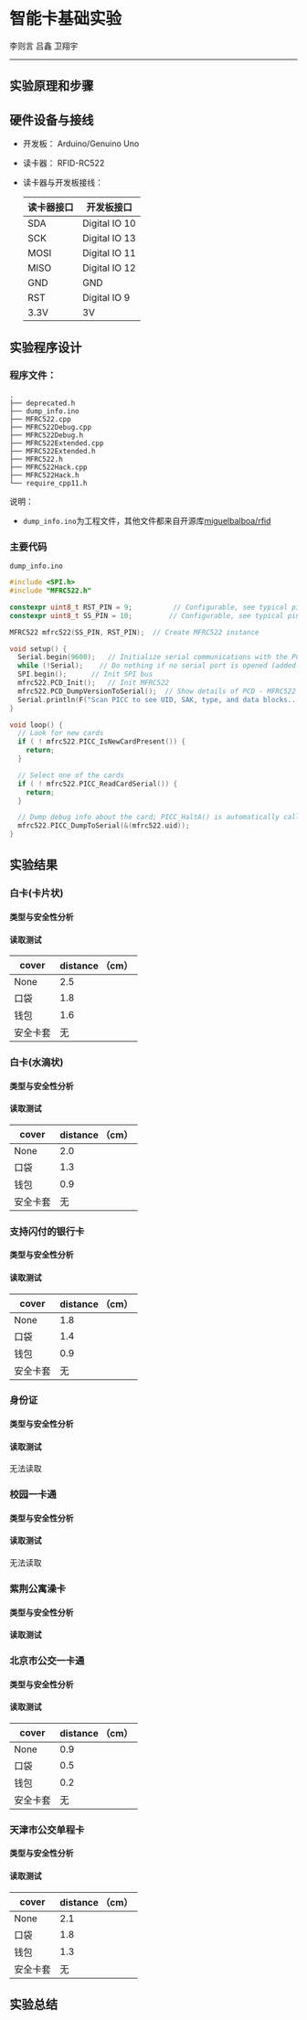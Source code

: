 # 智能卡基础实验

李则言 吕鑫 卫翔宇

---

## 实验原理和步骤

## 硬件设备与接线

- 开发板： Arduino/Genuino Uno

- 读卡器： RFID-RC522

- 读卡器与开发板接线：

  | 读卡器接口 | 开发板接口         |
  | ----- | ------------- |
  | SDA   | Digital IO 10 |
  | SCK   | Digital IO 13 |
  | MOSI  | Digital IO 11 |
  | MISO  | Digital IO 12 |
  | GND   | GND           |
  | RST   | Digital IO 9  |
  | 3.3V  | 3V            |

## 实验程序设计

### 程序文件：

```
.
├── deprecated.h
├── dump_info.ino
├── MFRC522.cpp
├── MFRC522Debug.cpp
├── MFRC522Debug.h
├── MFRC522Extended.cpp
├── MFRC522Extended.h
├── MFRC522.h
├── MFRC522Hack.cpp
├── MFRC522Hack.h
└── require_cpp11.h
```

说明： 

- `dump_info.ino`为工程文件，其他文件都来自开源库[miguelbalboa/rfid](https://github.com/miguelbalboa/rfid/tree/e71a86b7e09daaa759c181a35f74146869376235)

### 主要代码

`dump_info.ino`

``` c++
#include <SPI.h>
#include "MFRC522.h"

constexpr uint8_t RST_PIN = 9;          // Configurable, see typical pin layout above
constexpr uint8_t SS_PIN = 10;         // Configurable, see typical pin layout above

MFRC522 mfrc522(SS_PIN, RST_PIN);  // Create MFRC522 instance

void setup() {
  Serial.begin(9600);   // Initialize serial communications with the PC
  while (!Serial);    // Do nothing if no serial port is opened (added for Arduinos based on ATMEGA32U4)
  SPI.begin();      // Init SPI bus
  mfrc522.PCD_Init();   // Init MFRC522
  mfrc522.PCD_DumpVersionToSerial();  // Show details of PCD - MFRC522 Card Reader details
  Serial.println(F("Scan PICC to see UID, SAK, type, and data blocks..."));
}

void loop() {
  // Look for new cards
  if ( ! mfrc522.PICC_IsNewCardPresent()) {
    return;
  }

  // Select one of the cards
  if ( ! mfrc522.PICC_ReadCardSerial()) {
    return;
  }

  // Dump debug info about the card; PICC_HaltA() is automatically called
  mfrc522.PICC_DumpToSerial(&(mfrc522.uid));
}
```



## 实验结果

### 白卡(卡片状)

#### 类型与安全性分析



#### 读取测试

| cover | distance （cm） |
| ----- | ------------- |
| None  | 2.5           |
| 口袋    | 1.8           |
| 钱包    | 1.6           |
| 安全卡套  | 无             |

### 白卡(水滴状)

#### 类型与安全性分析



#### 读取测试

| cover | distance （cm） |
| ----- | ------------- |
| None  | 2.0           |
| 口袋    | 1.3           |
| 钱包    | 0.9           |
| 安全卡套  | 无             |

### 支持闪付的银行卡

#### 类型与安全性分析



#### 读取测试

| cover | distance （cm） |
| ----- | ------------- |
| None  | 1.8           |
| 口袋    | 1.4           |
| 钱包    | 0.9           |
| 安全卡套  | 无             |

### 身份证

#### 类型与安全性分析



#### 读取测试

无法读取

### 校园一卡通

#### 类型与安全性分析



#### 读取测试

无法读取

### 紫荆公寓澡卡

#### 类型与安全性分析



#### 读取测试



### 北京市公交一卡通

#### 类型与安全性分析



#### 读取测试

| cover | distance （cm） |
| ----- | ------------- |
| None  | 0.9           |
| 口袋    | 0.5           |
| 钱包    | 0.2           |
| 安全卡套  | 无             |

### 天津市公交单程卡

#### 类型与安全性分析



#### 读取测试

| cover | distance （cm） |
| ----- | ------------- |
| None  | 2.1           |
| 口袋    | 1.8           |
| 钱包    | 1.3           |
| 安全卡套  | 无             |

## 实验总结

